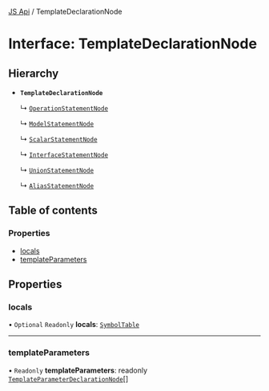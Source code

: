 [JS Api](../index.md) / TemplateDeclarationNode

# Interface: TemplateDeclarationNode

## Hierarchy

- **`TemplateDeclarationNode`**

  ↳ [`OperationStatementNode`](OperationStatementNode.md)

  ↳ [`ModelStatementNode`](ModelStatementNode.md)

  ↳ [`ScalarStatementNode`](ScalarStatementNode.md)

  ↳ [`InterfaceStatementNode`](InterfaceStatementNode.md)

  ↳ [`UnionStatementNode`](UnionStatementNode.md)

  ↳ [`AliasStatementNode`](AliasStatementNode.md)

## Table of contents

### Properties

- [locals](TemplateDeclarationNode.md#locals)
- [templateParameters](TemplateDeclarationNode.md#templateparameters)

## Properties

### locals

• `Optional` `Readonly` **locals**: [`SymbolTable`](SymbolTable.md)

___

### templateParameters

• `Readonly` **templateParameters**: readonly [`TemplateParameterDeclarationNode`](TemplateParameterDeclarationNode.md)[]
